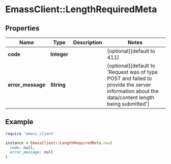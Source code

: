 # EmassClient::LengthRequiredMeta

## Properties

| Name | Type | Description | Notes |
| ---- | ---- | ----------- | ----- |
| **code** | **Integer** |  | [optional][default to 411] |
| **error_message** | **String** |  | [optional][default to &#39;Request was of type POST and failed to provide the server information about the data/content length being submitted&#39;] |

## Example

```ruby
require 'emass_client'

instance = EmassClient::LengthRequiredMeta.new(
  code: null,
  error_message: null
)
```

